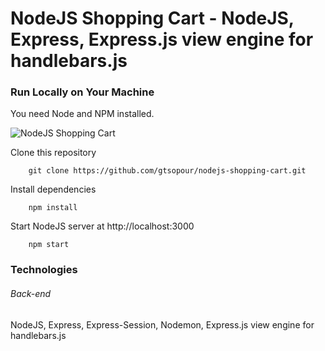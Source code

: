 # NodeJS Shopping Cart - NodeJS, Express, Express.js view engine for handlebars.js

### Run Locally on Your Machine
You need Node and NPM installed.

![NodeJS Shopping Cart](/nodejs-shopping-cart/data/nodejs-cart-1.png?raw=true "NodeJS Shopping Cart")

Clone this repository
``` shell
    git clone https://github.com/gtsopour/nodejs-shopping-cart.git
```

Install dependencies
``` shell
    npm install
```

Start NodeJS server at http://localhost:3000
``` shell
    npm start
```

### Technologies
###### Back-end
NodeJS, Express, Express-Session, Nodemon, Express.js view engine for handlebars.js